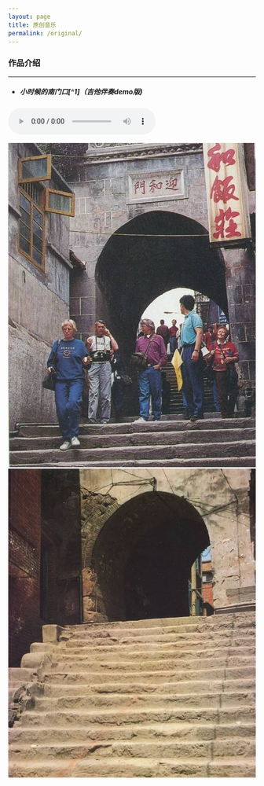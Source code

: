 ```yaml
---
layout: page
title: 原创音乐
permalink: /original/  
---
```

### 作品介绍
---
* ##### 小时候的南门口[^1]（吉他伴奏demo版)
<audio src="/assets/audio/nanmen.mp3" controls="controls">
</audio>  

![dongmen](/assets/images/original/dongmen.jpg "归州东门")   
![nanmen](/assets/images/original/nanmen.jpg "归州南门")  
